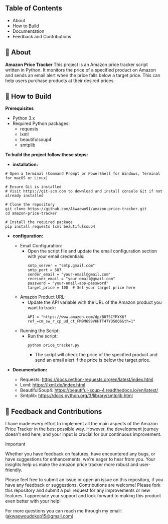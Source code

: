 ## Table of Contents
- About
- How to Build
- Documentation
- Feedback and Contributions
  


## 🚀 About
**Amazon Price Tracker** This project is an Amazon price tracker script written in Python. It monitors the price of a specified product on Amazon and sends an email alert when the price falls below a target price. This can help users purchase products at their desired prices.

## 📝 How to Build
**Prerequisites**
- Python 3.x
- Required Python packages:
  - requests
  - lxml
  - beautifulsoup4
  - smtplib
 
**To build the project follow these steps:**
  - **installation:**

```shell
# Open a terminal (Command Prompt or PowerShell for Windows, Terminal for macOS or Linux)

# Ensure Git is installed
# Visit https://git-scm.com to download and install console Git if not already installed

# Clone the repository
git clone https://github.com/Akwaowo91/amazon-price-tracker.git
cd amazon-price-tracker

# Install the required package
pip install requests lxml beautifulsoup4
```

  - **configuration:**
    
      - Email Configuration:
          - Open the script file and update the email configuration section with your email credentials:
            ```shell
            smtp_server = "smtp.gmail.com"
            smtp_port = 587
            sender_email = "your-email@gmail.com"
            receiver_email = "your-email@gmail.com"
            password = "your-email-app-password"
            target_price = 100  # Set your target price here
            ```
      - Amazon Product URL:
          - Update the API variable with the URL of the Amazon product you want to track:
             ```shell
             API = "https://www.amazon.com/dp/B075CYMYK6?ref_=cm_sw_r_cp_ud_ct_FM9M699VKHTT47YD50Q6&th=1"
             ```
      - Running the Script:
          - Run the script:
            ```shell
            python price_tracker.py
            ```
              - The script will check the price of the specified product and send an email alert if the price is below the target price.
           
- **Documentation:**

  - Requests: https://docs.python-requests.org/en/latest/index.html
  - Lxml: https://lxml.de/index.html
  - BeautifulSoup4: https://beautiful-soup-4.readthedocs.io/en/latest/
  - Smtplib: https://docs.python.org/3/library/smtplib.html


## 🤝 Feedback and Contributions
I have made every effort to implement all the main aspects of the Amazon Price Tracker in the best possible way. However, the development journey doesn't end here, and your input is crucial for our continuous improvement.

> [!IMPORTANT]
> Whether you have feedback on features, have encountered any bugs, or have suggestions for enhancements, we're eager to hear from you. Your insights help us make the amazon price tracker more robust and user-friendly.

Please feel free to submit an issue or open an issue on this repository, if you have any feedback or suggestions.
Contributions are welcome! Please fork this repository and submit a pull request for any improvements or new features.
I appreciate your support and look forward to making this product even better with your help!

For more questions you can reach me through my email: (akwaowoudokop15@gmail.com)

            
       
